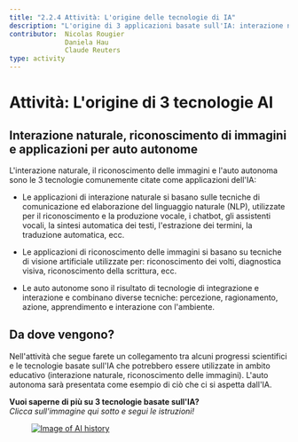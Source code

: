 ```yaml
---
title: "2.2.4 Attività: L'origine delle tecnologie di IA"
description: "L'origine di 3 applicazioni basate sull'IA: interazione naturale, riconoscimento delle immagini e auto autonoma"
contributor:  Nicolas Rougier
              Daniela Hau
              Claude Reuters
type: activity
---
```


# Attività: L'origine di 3 tecnologie AI

## Interazione naturale, riconoscimento di immagini e applicazioni per auto autonome

L'interazione naturale, il riconoscimento delle immagini e l'auto autonoma sono le 3 tecnologie comunemente citate come applicazioni dell'IA:

- Le applicazioni di interazione naturale si basano sulle tecniche di comunicazione ed elaborazione del linguaggio naturale (NLP), utilizzate per il riconoscimento e la produzione vocale, i chatbot, gli assistenti vocali, la sintesi automatica dei testi, l'estrazione dei termini, la traduzione automatica, ecc.

- Le applicazioni di riconoscimento delle immagini si basano su tecniche di visione artificiale utilizzate per: riconoscimento dei volti, diagnostica visiva, riconoscimento della scrittura, ecc.

- Le auto autonome sono il risultato di tecnologie di integrazione e interazione e combinano diverse tecniche: percezione, ragionamento, azione, apprendimento e interazione con l'ambiente.

## Da dove vengono?

Nell'attività che segue farete un collegamento tra alcuni progressi scientifici e le tecnologie basate sull'IA che potrebbero essere utilizzate in ambito educativo (interazione naturale, riconoscimento delle immagini). L'auto autonoma sarà presentata come esempio di ciò che ci si aspetta dall'IA.

**Vuoi saperne di più su 3 tecnologie basate sull'IA?**  
_Clicca sull'immagine qui sotto e segui le istruzioni!_

<a href="2-2-4-Activity-Discover-AI-innovations-IT/2-2-4-Origin-of-AI-innovations-IT.html" target="_blank"><figure>
  <img src="Images/AI-historical-timeline-IT.png" alt="Image of AI history" />
</figure></a>
